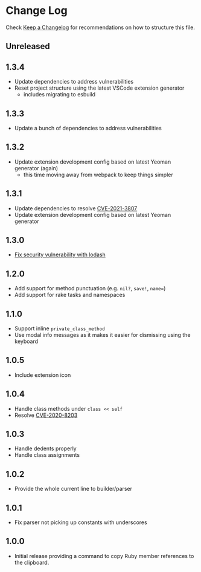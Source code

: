 # Change Log

Check [Keep a Changelog](http://keepachangelog.com/) for recommendations on how to structure this file.

## Unreleased

## 1.3.4

- Update dependencies to address vulnerabilities
- Reset project structure using the latest VSCode extension generator
  - includes migrating to esbuild

## 1.3.3

- Update a bunch of dependencies to address vulnerabilities

## 1.3.2

- Update extension development config based on latest Yeoman generator (again)
  - this time moving away from webpack to keep things simpler

## 1.3.1

- Update dependencies to resolve [CVE-2021-3807](https://github.com/advisories/GHSA-93q8-gq69-wqmw)
- Update extension development config based on latest Yeoman generator

## 1.3.0

- [Fix security vulnerability with lodash](https://github.com/ricobl/copy-ruby-member-reference/pull/4)

## 1.2.0

- Add support for method punctuation (e.g. `nil?`, `save!`, `name=`)
- Add support for rake tasks and namespaces

## 1.1.0

- Support inline `private_class_method`
- Use modal info messages as it makes it easier for dismissing using the keyboard

## 1.0.5

- Include extension icon

## 1.0.4

- Handle class methods under `class << self`
- Resolve [CVE-2020-8203](https://github.com/advisories/GHSA-p6mc-m468-83gw)

## 1.0.3

- Handle dedents properly
- Handle class assignments

## 1.0.2

- Provide the whole current line to builder/parser

## 1.0.1

- Fix parser not picking up constants with underscores

## 1.0.0

- Initial release providing a command to copy Ruby member references to the clipboard.
